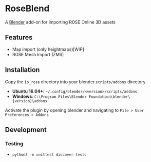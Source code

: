 # RoseBlend
A [Blender](https://blender.org) add-on for importing ROSE Online 3D assets

## Features
* Map import (only heightmaps)[WIP]
* ROSE Mesh Import (ZMS)

## Installation
Copy the `io_rose` directory into your blender `scripts/addons` directory.

- __Ubuntu 16.04+__: `~/.config/blender/<version>/scripts/addons`
- __Windows__: `C:\Program Files\Blender Foundation\blender\[version]\addons`

Activate the plugin by opening blender and navigating to `File > User Preferences > Addons`

## Development
### Testing
- `python3 -m unittest discover tests`
